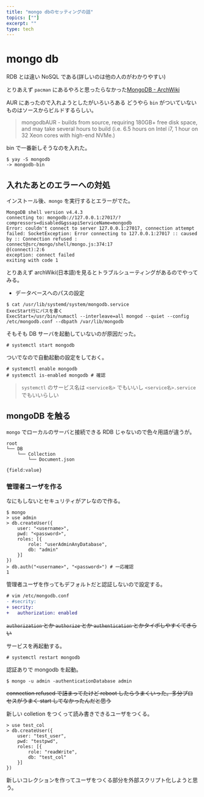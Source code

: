 ```yaml
---
title: "mongo dbのセッティングの話"
topics: [""]
excerpt: ""
type: tech
---
```


# mongo db

RDB とは違い NoSQL である(詳しいのは他の人のがわかりやすい)

とりあえず `pacman` にあるやろと思ったらなかった[MongoDB - ArchWiki](https://wiki.archlinux.org/index.php/MongoDB)

AUR にあったので入れようとしたがいろいろある
どうやら `bin` がついていないものはソースからビルドするらしい。

> mongodbAUR - builds from source, requiring 180GB+ free disk space, and may take several hours to build (i.e. 6.5 hours on Intel i7, 1 hour on 32 Xeon cores with high-end NVMe.)

bin で一番新しそうなのを入れた。

```console
$ yay -S mongodb
-> mongodb-bin
```

## 入れたあとのエラーへの対処

インストール後、`mongo` を実行するとエラーがでた。

```log
MongoDB shell version v4.4.3
connecting to: mongodb://127.0.0.1:27017/?compressors=disabled&gssapiServiceName=mongodb
Error: couldn't connect to server 127.0.0.1:27017, connection attempt failed: SocketException: Error connecting to 127.0.0.1:27017 :: caused by :: Connection refused :
connect@src/mongo/shell/mongo.js:374:17
@(connect):2:6
exception: connect failed
exiting with code 1
```

とりあえず archWiki(日本語)を見るとトラブルシューティングがあるのでやってみる。

- データベースへのパスの設定

```console
$ cat /usr/lib/systemd/system/mongodb.service
ExecStart行にパスを書く
ExecStart=/usr/bin/numactl --interleave=all mongod --quiet --config /etc/mongodb.conf --dbpath /var/lib/mongodb
```

そもそも DB サーバを起動していないのが原因だった。

```console
# systemctl start mongodb
```

ついでなので自動起動の設定をしておく。

```console
# systemctl enable mongodb
# systemctl is-enabled mongodb # 確認
```

> `systemctl` のサービス名は `<service名>` でもいいし `<service名>.service` でもいいらしい

## mongoDB を触る

`mongo` でローカルのサーバと接続できる
RDB じゃないので色々用語が違うが。

```
root
└── DB
    └── Collection
        └── Document.json

{field:value}
```

### 管理者ユーザを作る

なにもしないとセキュリティがアレなので作る。

```console
$ mongo
> use admin
> db.createUser({
    user: "<username>",
    pwd: "<password>",
    roles: [{
        role: "userAdminAnyDatabase",
        db: "admin"
    }]
})
> db.auth("<username>", "<password>") # 一応確認
1
```

管理者ユーザを作ってもデフォルトだと認証しないので設定する。

```diff
# vim /etc/mongodb.conf
- #secrity:
+ secrity:
+   authorization: enabled
```

~~`authorization` とか `authorize` とか `authentication` とかタイポしやすくてきらい~~

サービスを再起動する。

```console
# systemctl restart mongodb
```

認証ありで mongodb を起動。

```console
$ mongo -u admin -authenticationDatabase admin
```

~~connection refused で詰まってたけど reboot したらうまくいった。多分プロセスがうまく start してなかったんだと思う~~

新しい colletion をつくって読み書きできるユーザをつくる。

```console
> use test_col
> db.createUser({
    user: "test_user",
    pwd: "testpwd",
    roles: [{
        role: "readWrite",
        db: "test_col"
    }]
})
```

新しいコレクションを作ってユーザをつくる部分を外部スクリプト化しようと思う。
